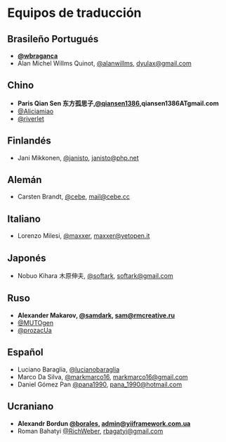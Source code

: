 Equipos de traducción
=====================

Brasileño Portugués
--------------------

- **[@wbraganca](https://github.com/wbraganca)**
- Alan Michel Willms Quinot, [@alanwillms](https://github.com/alanwillms), dyulax@gmail.com

Chino
-----

- **Paris Qian Sen 东方孤思子,[@qiansen1386](https://github.com/qiansen1386),qiansen1386ATgmail.com**
- [@Aliciamiao](https://github.com/aliciamiao)
- [@riverlet ](https://github.com/riverlet)

Finlandés
------

- Jani Mikkonen, [@janisto](https://github.com/janisto), janisto@php.net

Alemán
------

- Carsten Brandt, [@cebe](https://github.com/cebe), mail@cebe.cc

Italiano
-------

- Lorenzo Milesi, [@maxxer](https://github.com/maxxer), maxxer@yetopen.it

Japonés
-------

- Nobuo Kihara 木原伸夫, [@softark](https://github.com/softark), softark@gmail.com

Ruso
-------

- **Alexander Makarov, [@samdark](https://github.com/samdark), sam@rmcreative.ru**
- [@MUTOgen](https://github.com/MUTOgen)
- [@prozacUa](https://github.com/prozacUa)

Español
-------

- Luciano Baraglia, [@lucianobaraglia](https://github.com/lucianobaraglia)
- Marco Da Silva, [@markmarco16](https://github.com/markmarco16), markmarco16@gmail.com
- Daniel Gómez Pan [@pana1990](https://github.com/pana1990), pana_1990@hotmail.com

Ucraniano
---------

- **Alexandr Bordun [@borales](https://github.com/Borales), admin@yiiframework.com.ua**
- Roman Bahatyi [@RichWeber](https://github.com/RichWeber), rbagatyi@gmail.com
